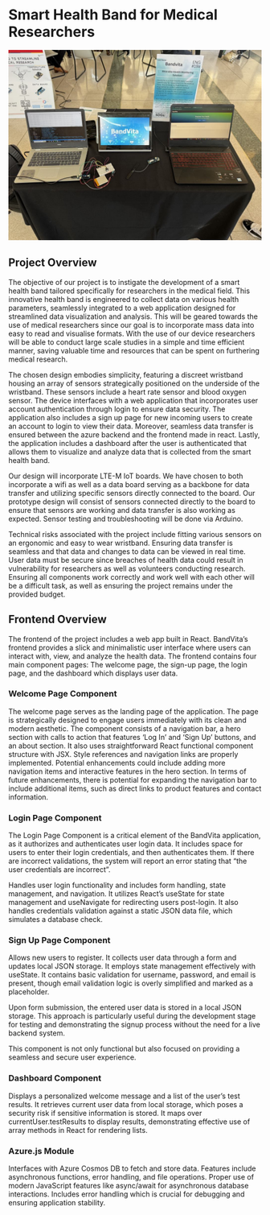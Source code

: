 # Smart Health Band for Medical Researchers
![Project Image](image.jpeg)
## Project Overview

The objective of our project is to instigate the development of a smart health band tailored specifically for researchers in the medical field. This innovative health band is engineered to collect data on various health parameters, seamlessly integrated to a web application designed for streamlined data visualization and analysis. This will be geared towards the use of medical researchers since our goal is to incorporate mass data into easy to read and visualise formats. With the use of our device researchers will be able to conduct large scale studies in a simple and time efficient manner, saving valuable time and resources that can be spent on furthering medical research.

The chosen design embodies simplicity, featuring a discreet wristband housing an array of sensors strategically positioned on the underside of the wristband. These sensors include a heart rate sensor and blood oxygen sensor. The device interfaces with a web application that incorporates user account authentication through login to ensure data security. The application also includes a sign up page for new incoming users to create an account to login to view their data. Moreover, seamless data transfer is ensured between the azure backend and the frontend made in react. Lastly, the application includes a dashboard after the user is authenticated that allows them to visualize and analyze data that is collected from the smart health band.

Our design will incorporate LTE-M IoT boards. We have chosen to both incorporate a wifi as well as a data board serving as a backbone for data transfer and utilizing specific sensors directly connected to the board. Our prototype design will consist of sensors connected directly to the board to ensure that sensors are working and data transfer is also working as expected. Sensor testing and troubleshooting will be done via Arduino.

Technical risks associated with the project include fitting various sensors on an ergonomic and easy to wear wristband. Ensuring data transfer is seamless and that data and changes to data can be viewed in real time. User data must be secure since breaches of health data could result in vulnerability for researchers as well as volunteers conducting research. Ensuring all components work correctly and work well with each other will be a difficult task, as well as ensuring the project remains under the provided budget.

## Frontend Overview

The frontend of the project includes a web app built in React. BandVita’s frontend provides a slick and minimalistic user interface where users can interact with, view, and analyze the health data. The frontend contains four main component pages: The welcome page, the sign-up page, the login page, and the dashboard which displays user data.

### Welcome Page Component

The welcome page serves as the landing page of the application. The page is strategically designed to engage users immediately with its clean and modern aesthetic. The component consists of a navigation bar, a hero section with calls to action that features ‘Log In’ and ‘Sign Up’ buttons, and an about section. It also uses straightforward React functional component structure with JSX. Style references and navigation links are properly implemented. Potential enhancements could include adding more navigation items and interactive features in the hero section. In terms of future enhancements, there is potential for expanding the navigation bar to include additional items, such as direct links to product features and contact information.

### Login Page Component

The Login Page Component is a critical element of the BandVita application, as it authorizes and authenticates user login data. It includes space for users to enter their login credentials, and then authenticates them. If there are incorrect validations, the system will report an error stating that “the user credentials are incorrect”.

Handles user login functionality and includes form handling, state management, and navigation. It utilizes React’s useState for state management and useNavigate for redirecting users post-login. It also handles credentials validation against a static JSON data file, which simulates a database check.

### Sign Up Page Component

Allows new users to register. It collects user data through a form and updates local JSON storage. It employs state management effectively with useState. It contains basic validation for username, password, and email is present, though email validation logic is overly simplified and marked as a placeholder.

Upon form submission, the entered user data is stored in a local JSON storage. This approach is particularly useful during the development stage for testing and demonstrating the signup process without the need for a live backend system.

This component is not only functional but also focused on providing a seamless and secure user experience.

### Dashboard Component

Displays a personalized welcome message and a list of the user’s test results. It retrieves current user data from local storage, which poses a security risk if sensitive information is stored. It maps over currentUser.testResults to display results, demonstrating effective use of array methods in React for rendering lists.

### Azure.js Module

Interfaces with Azure Cosmos DB to fetch and store data. Features include asynchronous functions, error handling, and file operations. Proper use of modern JavaScript features like async/await for asynchronous database interactions. Includes error handling which is crucial for debugging and ensuring application stability.


